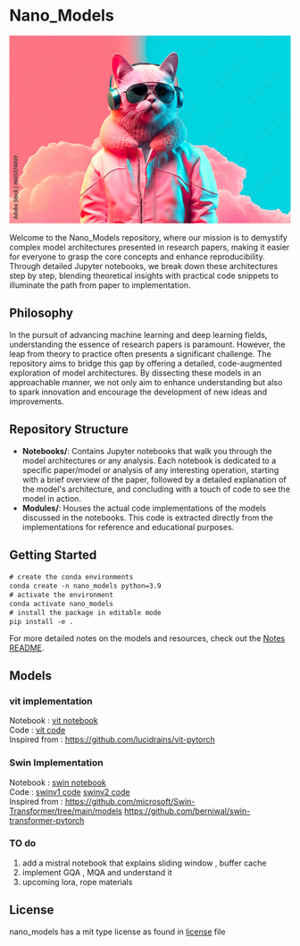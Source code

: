 # Nano_Models

<p align="center">
  <img src="images/cat_image.jpg" alt="alt" width="512"/>
</p>


Welcome to the Nano_Models repository, where our mission is to demystify complex model architectures presented in research papers, making it easier for everyone to grasp the core concepts and enhance reproducibility. Through detailed Jupyter notebooks, we break down these architectures step by step, blending theoretical insights with practical code snippets to illuminate the path from paper to implementation.

## Philosophy

In the pursuit of advancing machine learning and deep learning fields, understanding the essence of research papers is paramount. However, the leap from theory to practice often presents a significant challenge. The  repository aims to bridge this gap by offering a detailed, code-augmented exploration of model architectures. By dissecting these models in an approachable manner, we not only aim to enhance understanding but also to spark innovation and encourage the development of new ideas and improvements.

## Repository Structure

- **Notebooks/**: Contains Jupyter notebooks that walk you through the model architectures or any analysis. Each notebook is dedicated to a specific paper/model or analysis of any interesting operation, starting with a brief overview of the paper, followed by a detailed explanation of the model's architecture, and concluding with a touch of code to see the model in action.
- **Modules/**: Houses the actual code implementations of the models discussed in the notebooks. This code is extracted directly from the implementations for reference and educational purposes.

## Getting Started

```
# create the conda environments
conda create -n nano_models python=3.9
# activate the environment
conda activate nano_models
# install the package in editable mode
pip install -e .
```

For more detailed notes on the models and resources, check out the [Notes README](./notes/README.md).

## Models 
### vit implementation 
Notebook : [vit notebook](notebooks/swin_transformers.ipynb) <br>
Code : [vit code](modules/vit.py)<br>
Inspired from : https://github.com/lucidrains/vit-pytorch

### Swin Implementation
Notebook : [swin notebook](notebooks/swin_transformers.ipynb) <br>
Code : [swinv1 code](modules/swin_easy.py)   [swinv2 code](modules/swin_v2.py)  <br>
Inspired from : https://github.com/microsoft/Swin-Transformer/tree/main/models https://github.com/berniwal/swin-transformer-pytorch

### TO do 
1) add a mistral notebook that explains sliding window , buffer cache 
2) implement GQA , MQA and understand it 
3) upcoming lora, rope materials 

## License
nano_models has a mit type license as found in [license](LICENSE) file

